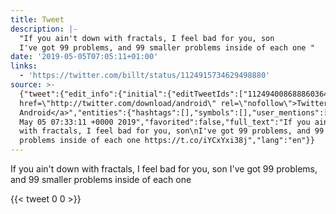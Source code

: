 ```yaml
---
title: Tweet
description: |-
  "If you ain't down with fractals, I feel bad for you, son
  I've got 99 problems, and 99 smaller problems inside of each one "
date: '2019-05-05T07:05:11+01:00'
links:
  - 'https://twitter.com/billt/status/1124915734629498880'
source: >-
  {"tweet":{"edit_info":{"initial":{"editTweetIds":["1124940086888603648"],"editableUntil":"2019-05-05T08:33:11.747Z","editsRemaining":"5","isEditEligible":true}},"retweeted":false,"source":"<a
  href=\"http://twitter.com/download/android\" rel=\"nofollow\">Twitter for
  Android</a>","entities":{"hashtags":[],"symbols":[],"user_mentions":[],"urls":[{"url":"https://t.co/iYCxYxi38j","expanded_url":"https://twitter.com/billt/status/1124915734629498880","display_url":"twitter.com/billt/status/1…","indices":["122","145"]}]},"display_text_range":["0","145"],"favorite_count":"0","id_str":"1124940086888603648","truncated":false,"retweet_count":"0","id":"1124940086888603648","possibly_sensitive":false,"created_at":"Sun
  May 05 07:33:11 +0000 2019","favorited":false,"full_text":"If you ain't down
  with fractals, I feel bad for you, son\nI've got 99 problems, and 99 smaller
  problems inside of each one https://t.co/iYCxYxi38j","lang":"en"}}
---
```

If you ain't down with fractals, I feel bad for you, son
I've got 99 problems, and 99 smaller problems inside of each one 
    
{{< tweet 0 0 >}}
    
